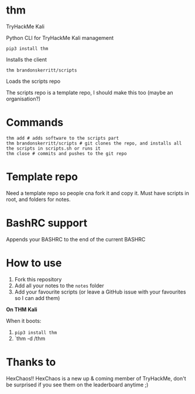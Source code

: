 # thm
TryHackMe Kali

Python CLI for TryHackMe Kali management

```
pip3 install thm
```

Installs the client

```
thm brandonskerritt/scripts
```

Loads the scripts repo

The scripts repo is a template repo, I should make this too (maybe an organisation?)

# Commands

```
thm add # adds software to the scripts part
thm brandonskerritt/scripts # git clones the repo, and installs all the scripts in scripts.sh or runs it
thm close # commits and pushes to the git repo
```

# Template repo
Need a template repo so people cna fork it and copy it. Must have scripts in root, and folders for notes.

# BashRC support

Appends your BASHRC to the end of the current BASHRC

# How to use
1. Fork this repository
2. Add all your notes to the `notes` folder
3. Add your favourite scripts (or leave a GitHub issue with your favourites so I can add them)

**On THM Kali**

When it boots:
1. `pip3 install thm`
2. `thm -d <username>/thm

# Thanks to
HexChaos!!
HexChaos is a new up & coming member of TryHackMe, don't be surprised if you see them on the leaderboard anytime ;)
